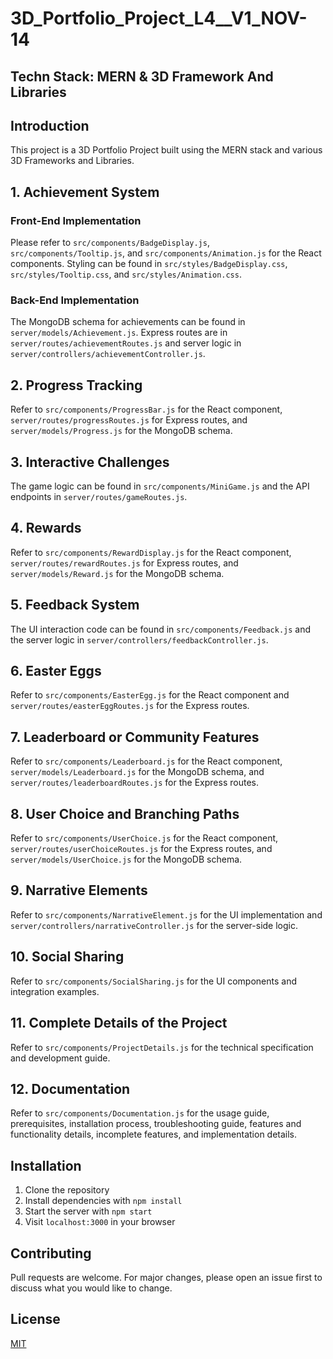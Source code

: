 # 3D_Portfolio_Project_L4__V1_NOV-14

## Techn Stack: MERN & 3D Framework And Libraries

## Introduction

This project is a 3D Portfolio Project built using the MERN stack and various 3D Frameworks and Libraries.

## 1. Achievement System

### Front-End Implementation

Please refer to `src/components/BadgeDisplay.js`, `src/components/Tooltip.js`, and `src/components/Animation.js` for the React components. Styling can be found in `src/styles/BadgeDisplay.css`, `src/styles/Tooltip.css`, and `src/styles/Animation.css`.

### Back-End Implementation

The MongoDB schema for achievements can be found in `server/models/Achievement.js`. Express routes are in `server/routes/achievementRoutes.js` and server logic in `server/controllers/achievementController.js`.

## 2. Progress Tracking

Refer to `src/components/ProgressBar.js` for the React component, `server/routes/progressRoutes.js` for Express routes, and `server/models/Progress.js` for the MongoDB schema.

## 3. Interactive Challenges

The game logic can be found in `src/components/MiniGame.js` and the API endpoints in `server/routes/gameRoutes.js`.

## 4. Rewards

Refer to `src/components/RewardDisplay.js` for the React component, `server/routes/rewardRoutes.js` for Express routes, and `server/models/Reward.js` for the MongoDB schema.

## 5. Feedback System

The UI interaction code can be found in `src/components/Feedback.js` and the server logic in `server/controllers/feedbackController.js`.

## 6. Easter Eggs

Refer to `src/components/EasterEgg.js` for the React component and `server/routes/easterEggRoutes.js` for the Express routes.

## 7. Leaderboard or Community Features

Refer to `src/components/Leaderboard.js` for the React component, `server/models/Leaderboard.js` for the MongoDB schema, and `server/routes/leaderboardRoutes.js` for the Express routes.

## 8. User Choice and Branching Paths

Refer to `src/components/UserChoice.js` for the React component, `server/routes/userChoiceRoutes.js` for the Express routes, and `server/models/UserChoice.js` for the MongoDB schema.

## 9. Narrative Elements

Refer to `src/components/NarrativeElement.js` for the UI implementation and `server/controllers/narrativeController.js` for the server-side logic.

## 10. Social Sharing

Refer to `src/components/SocialSharing.js` for the UI components and integration examples.

## 11. Complete Details of the Project

Refer to `src/components/ProjectDetails.js` for the technical specification and development guide.

## 12. Documentation

Refer to `src/components/Documentation.js` for the usage guide, prerequisites, installation process, troubleshooting guide, features and functionality details, incomplete features, and implementation details.

## Installation

1. Clone the repository
2. Install dependencies with `npm install`
3. Start the server with `npm start`
4. Visit `localhost:3000` in your browser

## Contributing

Pull requests are welcome. For major changes, please open an issue first to discuss what you would like to change.

## License

[MIT](https://choosealicense.com/licenses/mit/)